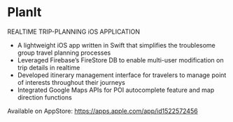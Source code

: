 # PlanIt

REALTIME TRIP-PLANNING iOS APPLICATION
- A lightweight iOS app written in Swift that simplifies the troublesome
group travel planning processes
- Leveraged Firebase’s FireStore DB to enable multi-user modification on
trip details in realtime
- Developed itinerary management interface for travelers to manage point of interests throughout their journeys
- Integrated Google Maps APIs for POI autocomplete feature and map direction functions


Available on AppStore:
https://apps.apple.com/app/id1522572456
